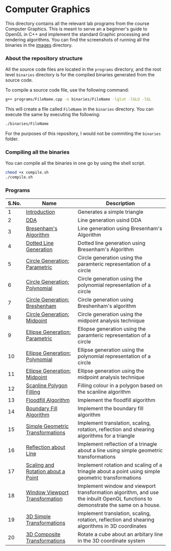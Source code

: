 # Computer Graphics

This directory contains all the relevant lab programs from the course Computer Graphics. This is meant to serve an a beginner's guide to OpenGL in C++ and implement the standard Graphic processing and rendering algorithms. You can find the screenshots of running all the binaries in the [images](./images/) directory.

### About the repository structure

All the source code files are located in the `programs` directory, and the root level `binaries` directory is for the complied binaries generated from the source code.

To compile a source code file, use the following command:

```bash
g++ programs/FileName.cpp -o binaries/FileName -lglut -lGLU -lGL
```

This will create a file called `FileName` in the `binaries` directory. You can execute the same by executing the following:

```bash
./binaries/FileName
```

For the purposes of this repository, I would not be commiting the `binaries` folder.

### Compiling all the binaries

You can compile all the binaries in one go by using the shell script.

```bash
chmod +x compile.sh
./compile.sh
```

### Programs

| S.No. | Name                                                                                    | Description                                                                                                                      |
| ----- | --------------------------------------------------------------------------------------- | -------------------------------------------------------------------------------------------------------------------------------- |
| 1     | [Introduction](./programs/01-Intro.cpp)                                                 | Generates a simple triangle                                                                                                      |
| 2     | [DDA](./programs/02-LineUsingDDA.cpp)                                                   | Line generation usind DDA                                                                                                        |
| 3     | [Bresenham's Algorithm](./programs/03-Bresenham.cpp)                                    | Line generation using Bresenham's Algorithm                                                                                      |
| 4     | [Dotted Line Generation](./programs/04-DashedLine.cpp)                                  | Dotted line generation using Bresenham's Algorithm                                                                               |
| 5     | [Circle Generation: Parametric](./programs/05-CircleParametric.cpp)                     | Circle generation using the paramteric representation of a circle                                                                |
| 6     | [Circle Generation: Polynomial](./programs/06-CirclePolynomial.cpp)                     | Circle generation using the polynomial representation of a circle                                                                |
| 7     | [Circle Generation: Breshenham](./programs/07-CircleBreshenham.cpp)                     | Circle generation using Breshenham's algorithm                                                                                   |
| 8     | [Circle Generation: Midpoint](./programs/08-CircleMidpoint.cpp)                         | Circle generation using the midpoint analysis technique                                                                          |
| 9     | [Ellipse Generation: Parametric](./programs/09-EllipseParametric.cpp)                   | Ellopse generation using the paramteric representation of a circle                                                               |
| 10    | [Ellipse Generation: Polynomial](./programs/10-EllipsePolynomial.cpp)                   | Ellipse generation using the polynomial representation of a circle                                                               |
| 11    | [Ellipse Generation: Midpoint](./programs/11-EllipseMidpoint.cpp)                       | Ellipse generation using the midpoint analysis technique                                                                         |
| 12    | [Scanline Polygon Filling](./programs/12-ScanlinePolygon.cpp)                           | Filling colour in a polygon based on the scanline algorithm                                                                      |
| 13    | [Floodfill Algorithm](./programs/13-Floodfill.cpp)                                      | Implement the floodfill algorithm                                                                                                |
| 14    | [Boundary Fill Algorithm](./programs/14-BoundaryFill.cpp)                               | Implement the boundary fill algorithm                                                                                            |
| 15    | [Simple Geometric Transformations](./programs/15-SimpleTransformations.cpp)             | Implement translation, scaling, rotation, reflection and shearing algorithms for a triangle                                      |
| 16    | [Reflection about Line](./programs/16-ReflectAboutLine.cpp)                             | Implement reflection of a trinagle about a line using simple geometric transformations                                           |
| 17    | [Scaling and Rotation about a Point](./programs/17-ScaleAndRotateAboutPoint%20copy.cpp) | Implement rotation and scaling of a trinagle about a point using simple geometric transformations                                |
| 18    | [Window Viewport Transformation](./programs/18-WindowViewportTransformation.cpp)        | Implement window and viewport transformation algorithm, and use the inbuilt OpenGL functions to demonstrate the same on a house. |
| 19    | [3D Simple Transformations](./programs/19-3DTransformations.cpp)                        | Implement translation, scaling, rotation, reflection and shearing algorithms in 3D coordinates                                   |
| 20    | [3D Composite Transformations](./programs/20-3DReflectAboutLine.cpp)                    | Rotate a cube about an arbitary line in the 3D coordinate system                                                                 |
